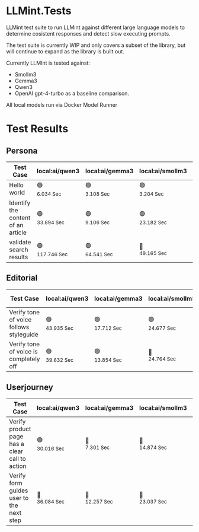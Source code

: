 # LLMint.Tests

LLMint test suite to run LLMint against different large language models to determine cosistent
responses and detect slow executing prompts.

The test suite is currently WIP and only covers a subset of the library, but will continue to expand
as the library is built out.

Currently LLMInt is tested against:

- Smollm3
- Gemma3
- Qwen3
- OpenAI gpt-4-turbo as a baseline comparison.

All local models run via Docker Model Runner

# Test Results

## Persona

| **Test Case** |  **local:ai/qwen3** | **local:ai/gemma3** | **local:ai/smollm3** | **local:ai/smollm2** | **openai:gpt-4-turbo** |
| --- |  --- | --- | --- | --- | --- |
| Hello world |  🟢  <br><small>6.034 Sec</small> | 🟢  <br><small>3.108 Sec</small> | 🟢  <br><small>3.204 Sec</small> | 🟢  <br><small>0.824 Sec</small> | 🟢  <br><small>2.948 Sec</small> |
| Identify the content of an article |  🟢  <br><small>33.894 Sec</small> | 🟢  <br><small>9.106 Sec</small> | 🟢  <br><small>23.182 Sec</small> | 🔴  <br><small>117.529 Sec</small> | 🟢  <br><small>13.678 Sec</small> |
| validate search results |  🟢  <br><small>117.746 Sec</small> | 🟢  <br><small>64.541 Sec</small> | 🔴  <br><small>49.165 Sec</small> | 🔴  <br><small>137.226 Sec</small> | 🟢  <br><small>37.989 Sec</small> |


## Editorial

| **Test Case** |  **local:ai/qwen3** | **local:ai/gemma3** | **local:ai/smollm3** | **local:ai/smollm2** | **openai:gpt-4-turbo** |
| --- |  --- | --- | --- | --- | --- |
| Verify tone of voice follows styleguide |  🟢  <br><small>43.935 Sec</small> | 🟢  <br><small>17.712 Sec</small> | 🟢  <br><small>24.677 Sec</small> | 🟢  <br><small>1.735 Sec</small> | 🟢  <br><small>10.899 Sec</small> |
| Verify tone of voice is completely off |  🟢  <br><small>39.632 Sec</small> | 🟢  <br><small>13.854 Sec</small> | 🔴  <br><small>24.764 Sec</small> | 🔴  <br><small>3.985 Sec</small> | 🟢  <br><small>12.413 Sec</small> |


## Userjourney

| **Test Case** |  **local:ai/qwen3** | **local:ai/gemma3** | **local:ai/smollm3** | **local:ai/smollm2** | **openai:gpt-4-turbo** |
| --- |  --- | --- | --- | --- | --- |
| Verify product page has a clear call to action |  🟢  <br><small>30.016 Sec</small> | 🔴  <br><small>7.301 Sec</small> | 🔴  <br><small>14.874 Sec</small> | 🔴  <br><small>74.245 Sec</small> | 🔴  <br><small>8.818 Sec</small> |
| Verify form guides user to the next step |  🔴  <br><small>36.084 Sec</small> | 🔴  <br><small>12.257 Sec</small> | 🔴  <br><small>23.037 Sec</small> | 🔴  <br><small>73.733 Sec</small> | 🔴  <br><small>12.078 Sec</small> |


